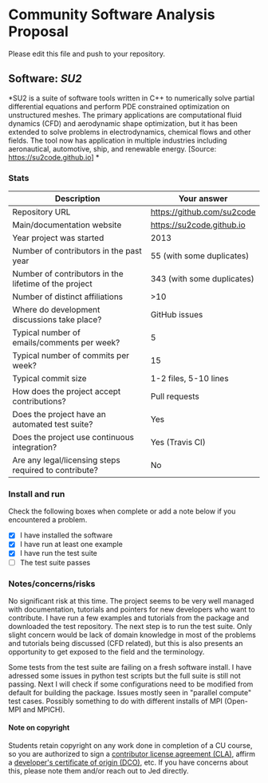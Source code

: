 # Community Software Analysis Proposal
Please edit this file and push to your repository.

## Software: *SU2*

*SU2 is a suite of software tools written in C++ to numerically solve partial differential equations and perform PDE constrained optimization on unstructured meshes. The primary applications are computational fluid dynamics (CFD) and aerodynamic shape optimization, but it has been extended to solve problems in electrodynamics, chemical flows and other fields. The tool now has application in multiple industries including aeronautical, automotive, ship, and renewable energy. [Source: https://su2code.github.io] *

### Stats

| Description | Your answer |
|---------|-----------|
| Repository URL | https://github.com/su2code |
| Main/documentation website | https://su2code.github.io |
| Year project was started | 2013 |
| Number of contributors in the past year | 55 (with some duplicates) |
| Number of contributors in the lifetime of the project | 343 (with some duplicates)  |
| Number of distinct affiliations | >10 |
| Where do development discussions take place? | GitHub issues  |
| Typical number of emails/comments per week? | 5 |
| Typical number of commits per week? | 15 |
| Typical commit size | 1-2 files, 5-10 lines |
| How does the project accept contributions? | Pull requests |
| Does the project have an automated test suite? | Yes |
| Does the project use continuous integration? | Yes (Travis CI) |
| Are any legal/licensing steps required to contribute? | No |

### Install and run

Check the following boxes when complete or add a note below if you
encountered a problem.

- [X] I have installed the software
- [X] I have run at least one example
- [X] I have run the test suite
- [ ] The test suite passes

### Notes/concerns/risks

No significant risk at this time. The project seems to be very well managed with documentation, tutorials and pointers for new developers who want to contribute. I have run a few examples and tutorials from the package and downloaded the test repository. The next step is to run the test suite. Only slight concern would be lack of domain knowledge in most of the problems and tutorials being discussed (CFD related), but this is also presents an opportunity to get exposed to the field and the terminology.

Some tests from the test suite are failing on a fresh software install. I have adressed some issues in python test scripts but the full suite is still not passing. Next I will check if some configurations need to be modified from default for building the package. Issues mostly seen in "parallel compute" test cases. Possibly something to do with different installs of MPI (Open-MPI and MPICH).

#### Note on copyright
Students retain copyright on any work done in completion of a CU
course, so you are authorized to sign a [contributor license
agreement (CLA)](https://en.wikipedia.org/wiki/Contributor_License_Agreement),
affirm a [developer's certificate of
origin (DCO)](https://en.wikipedia.org/wiki/Developer_Certificate_of_Origin),
etc.  If you have concerns about this, please note them and/or reach
out to Jed directly.

